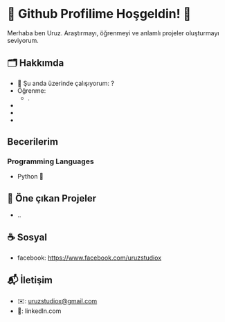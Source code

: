 <header>

</header>

# 🍁 Github Profilime Hoşgeldin! 🐺
Merhaba ben Uruz. Araştırmayı, öğrenmeyi ve anlamlı projeler oluşturmayı seviyorum.

## 🗂️ Hakkımda
- 📑 Şu anda üzerinde çalışıyorum: ?
- Öğrenme:
  - . 
-
-
-

## Becerilerim

### Programming Languages
- Python 🥇

###
###



## 📂 Öne çıkan Projeler
- ..

## ☕ Sosyal
- facebook: https://www.facebook.com/uruzstudiox

## 📬 İletişim
- ✉️: uruzstudiox@gmail.com
- 🤝: linkedln.com
  
<footer>
</footer>



